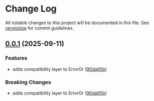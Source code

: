 # Change Log

All notable changes to this project will be documented in this file. See [versionize](https://github.com/versionize/versionize) for commit guidelines.

<a name="0.0.1"></a>
## [0.0.1](https://www.github.com/lucafabbri/Maybe/releases/tag/v0.0.1) (2025-09-11)

### Features

* adds compatibility layer to ErrorOr ([90da95b](https://www.github.com/lucafabbri/Maybe/commit/90da95b4874f946b20973034d63a89c6bc8e8ec1))

### Breaking Changes

* adds compatibility layer to ErrorOr ([90da95b](https://www.github.com/lucafabbri/Maybe/commit/90da95b4874f946b20973034d63a89c6bc8e8ec1))

